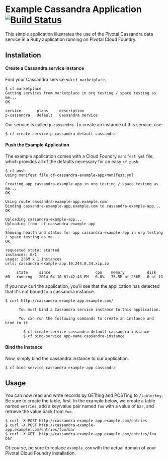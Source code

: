 # Example Cassandra Application [![Build Status](https://travis-ci.org/pivotal-cf/cf-cassandra-example-app.svg)](https://travis-ci.org/pivotal-cf/cf-cassandra-example-app)

This simple application illustrates the use of the Pivotal Cassandra data service in a Ruby application running on Pivotal Cloud Foundry.

## Installation

#### Create a Cassandra service instance

Find your Cassandra service via `cf marketplace`.

```
$ cf marketplace
Getting services from marketplace in org testing / space testing as me...
OK

service       plans     description
p-cassandra   default   Cassandra service
```

Our service is called `p-cassandra`.  To create an instance of this service, use:

```
$ cf create-service p-cassandra default cassandra
```

#### Push the Example Application

The example application comes with a Cloud Foundry `manifest.yml` file, which provides all of the defaults necessary for an easy `cf push`.

```
$ cf push
Using manifest file cf-cassandra-example-app/manifest.yml

Creating app cassandra-example-app in org testing / space testing as me...
OK

Using route cassandra-example-app.example.com
Binding cassandra-example-app.example.com to cassandra-example-app...
OK

Uploading cassandra-example-app...
Uploading from: cf-cassandra-example-app
...
Showing health and status for app cassandra-example-app in org testing / space testing as me...
OK

requested state: started
instances: 0/1
usage: 256M x 1 instances
urls: cassandra-example-app.10.244.0.34.xip.io

     state     since                    cpu    memory          disk
#0   running   2014-04-10 01:42:43 PM   0.0%   75.5M of 256M   0 of 1G
```

If you now curl the application, you'll see that the application has detected that it's not bound to a cassandra instance.

```
$ curl http://cassandra-example-app.example.com/

      You must bind a Cassandra service instance to this application.

      You can run the following commands to create an instance and bind to it:

        $ cf create-service cassandra default cassandra-instance
        $ cf bind-service app-name cassandra-instance
```

#### Bind the Instance

Now, simply bind the cassandra instance to our application.

```
$ cf bind-service cassandra-example-app cassandra
```

## Usage

You can now read and write records by GETting and POSTing to `/table/key`.  Be sure to create the table, first.  In the example below, we create a table named `entries`, add a key/value pair named `foo` with a value of `bar`, and retrieve the value back from `foo`.

```
$ curl -X POST http://cassandra-example-app.example.com/entries
$ curl -X POST http://cassandra-example-app.example.com/entries/foo/bar
$ curl -X GET  http://cassandra-example-app.example.com/entries/foo
bar
```

Of course, be sure to replace `example.com` with the actual domain of your Pivotal Cloud Foundry installation.
